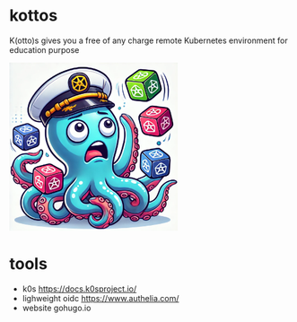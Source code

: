 # kottos
K(otto)s gives you a free of any charge remote Kubernetes environment for education purpose

<img width=300 src=assets/logo.webp>

# tools

* k0s https://docs.k0sproject.io/
* lighweight oidc https://www.authelia.com/
* website gohugo.io

